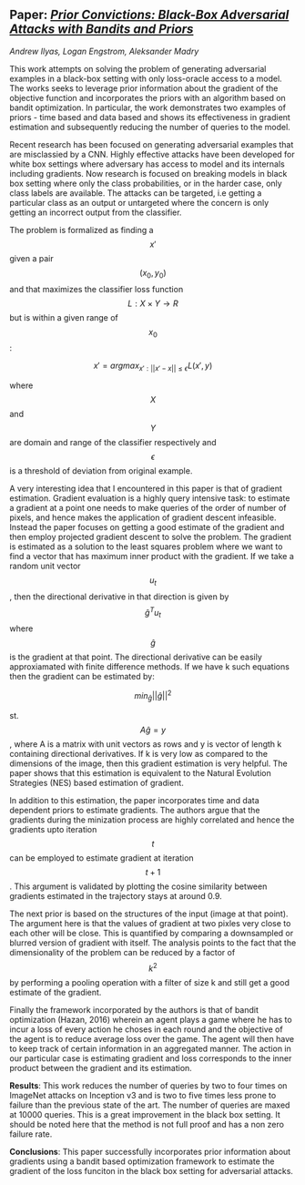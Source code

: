 ## Paper: [_**Prior Convictions: Black-Box Adversarial Attacks with Bandits and Priors**_](https://arxiv.org/abs/1807.07978)

*Andrew Ilyas, Logan Engstrom, Aleksander Madry*

This work attempts on solving the problem of generating adversarial examples in a black-box setting with only loss-oracle access to a model. The works seeks to leverage prior information about the gradient of the objective function and incorporates the priors with an algorithm based on bandit optimization. In particular, the work demonstrates two examples of priors - time based and data based and shows its effectiveness in gradient estimation and subsequently reducing the number of queries to the model.

Recent research has been focused on generating adversarial examples that are misclassied by a CNN. Highly effective attacks have been developed for white box settings where adversary has access to model and its internals including gradients. Now research is focused on breaking models in black box setting where only the class probabilities, or in the harder case, only class labels are available. The attacks can be targeted, i.e getting a particular class as an output or untargeted where the concern is only getting an incorrect output from the classifier.

The problem is formalized as finding a $$x'$$ given a pair $$(x_0, y_0)$$ and that maximizes the classifier loss function $$L: X \times Y \rightarrow R$$ but is within a given range of $$x_0$$:

$$x' = argmax_{x':||x'-x||\leq\epsilon}L(x', y)$$

where $$X$$ and $$Y$$ are domain and range of the classifier respectively and $$\epsilon$$ is a threshold of deviation from original example.

A very interesting idea that I encountered in this paper is that of gradient estimation. Gradient evaluation is a highly query intensive task: to estimate a gradient at a point one needs to make queries of the order of number of pixels, and hence makes the application of gradient descent infeasible. Instead the paper focuses on getting a good estimate of the gradient and then employ projected gradient descent to solve the problem. The gradient is estimated as a solution to the least squares problem where we want to find a vector that has maximum inner product with the gradient. If we take a random unit vector $$u_t$$, then the directional derivative in that direction is given by $$\hat{g}^Tu_t$$ where $$\hat{g}$$ is the gradient at that point. The directional derivative can be easily approxiamated with finite difference methods. If we have k such equations then the gradient can be estimated by:

$$min_{\hat{g}} ||\hat{g}||^2$$

st. $$A\hat{g}=y$$, where A is a matrix with unit vectors as rows and y is vector of length k containing directional derivatives. If k is very low as compared to the dimensions of the image, then this gradient estimation is very helpful. The paper shows that this estimation is equivalent to the Natural Evolution Strategies (NES) based estimation of gradient.

In addition to this estimation, the paper incorporates time and data dependent priors to estimate gradients. The authors argue that the gradients during the minization process are highly correlated and hence the gradients upto iteration $$t$$ can be employed to estimate gradient at iteration $$t+1$$. This argument is validated by plotting the cosine similarity between gradients estimated in the trajectory stays at around 0.9.

The next prior is based on the structures of the input (image at that point). The argument here is that the values of gradient at two pixles very close to each other will be close. This is quantified by comparing a downsampled or blurred version of gradient with itself. The analysis points to the fact that the dimensionality of the problem can be reduced by a factor of $$k^2$$ by performing a pooling operation with a filter of size k and still get a good estimate of the gradient.

Finally the framework incorporated by the authors is that of bandit optimization (Hazan, 2016) wherein an agent plays a game where he has to incur a loss of every action he choses in each round and the objective of the agent is to reduce average loss over the game. The agent will then have to keep track of certain information in an aggregated manner. The action in our particular case is estimating gradient and loss corresponds to the inner product between the gradient and its estimation.

**Results**: This work reduces the number of queries by two to four times on ImageNet attacks on Inception v3 and is two to five times less prone to failure than the previous state of the art. The number of queries are maxed at 10000 queries. This is a great improvement in the black box setting. It should be noted here that the method is not full proof and has a non zero failure rate.

**Conclusions**: This paper successfully incorporates prior information about gradients using a bandit based optimization framework to estimate the gradient of the loss funciton in the black box setting for adversarial attacks.